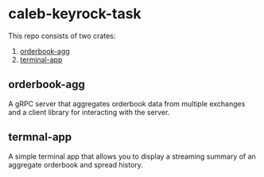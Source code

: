 # caleb-keyrock-task

This repo consists of two crates:

1. [orderbook-agg](./orderbook-agg/README.md)
1. [terminal-app](./terminal-app/README.md)

## orderbook-agg

A gRPC server that aggregates orderbook data from multiple exchanges and a client library for interacting with the server.

## termnal-app

A simple terminal app that allows you to display a streaming summary of an aggregate orderbook and spread history.
